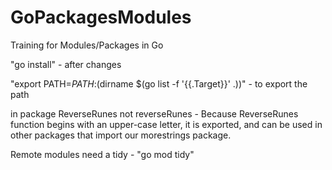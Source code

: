 # GoPackagesModules
Training for Modules/Packages in Go

"go install" - after changes

"export PATH=$PATH:$(dirname $(go list -f '{{.Target}}' .))" - to export the path

in package ReverseRunes not reverseRunes - Because ReverseRunes function begins with an upper-case letter, it is exported, and can be used in other packages that import our morestrings package.

Remote modules need a tidy - "go mod tidy"